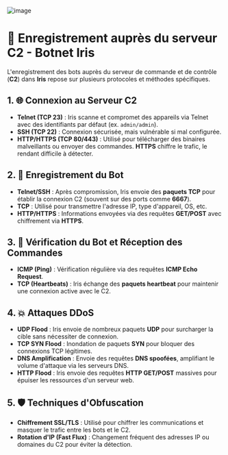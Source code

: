 ![image](https://github.com/user-attachments/assets/968c5340-6b6b-474b-ac2b-ec740248e0c9)

# 🔐 Enregistrement auprès du serveur C2 - Botnet Iris

L'enregistrement des bots auprès du serveur de commande et de contrôle (**C2**) dans **Iris** repose sur plusieurs protocoles et méthodes spécifiques.

## 1. 🌐 Connexion au Serveur C2

- **Telnet (TCP 23)** : Iris scanne et compromet des appareils via Telnet avec des identifiants par défaut (ex. `admin/admin`).
- **SSH (TCP 22)** : Connexion sécurisée, mais vulnérable si mal configurée.
- **HTTP/HTTPS (TCP 80/443)** : Utilisé pour télécharger des binaires malveillants ou envoyer des commandes. **HTTPS** chiffre le trafic, le rendant difficile à détecter.

## 2. 📡 Enregistrement du Bot

- **Telnet/SSH** : Après compromission, Iris envoie des **paquets TCP** pour établir la connexion C2 (souvent sur des ports comme **6667**).
- **TCP** : Utilisé pour transmettre l'adresse IP, type d'appareil, OS, etc.
- **HTTP/HTTPS** : Informations envoyées via des requêtes **GET/POST** avec chiffrement via **HTTPS**.

## 3. 🔄 Vérification du Bot et Réception des Commandes

- **ICMP (Ping)** : Vérification régulière via des requêtes **ICMP Echo Request**.
- **TCP (Heartbeats)** : Iris échange des **paquets heartbeat** pour maintenir une connexion active avec le C2.

## 4. 💥 Attaques DDoS

- **UDP Flood** : Iris envoie de nombreux paquets **UDP** pour surcharger la cible sans nécessiter de connexion.
- **TCP SYN Flood** : Inondation de paquets **SYN** pour bloquer des connexions TCP légitimes.
- **DNS Amplification** : Envoie des requêtes **DNS spoofées**, amplifiant le volume d'attaque via les serveurs DNS.
- **HTTP Flood** : Iris envoie des requêtes **HTTP GET/POST** massives pour épuiser les ressources d'un serveur web.

## 5. 🛡️ Techniques d'Obfuscation

- **Chiffrement SSL/TLS** : Utilisé pour chiffrer les communications et masquer le trafic entre les bots et le C2.
- **Rotation d'IP (Fast Flux)** : Changement fréquent des adresses IP ou domaines du C2 pour éviter la détection.

